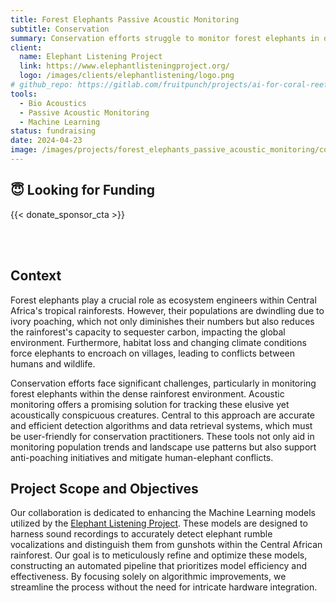 ```yaml
---
title: Forest Elephants Passive Acoustic Monitoring
subtitle: Conservation
summary: Conservation efforts struggle to monitor forest elephants in dense rainforests, with acoustic monitoring providing a promising solution via accurate, user-friendly detection systems that aid in population monitoring and anti-poaching efforts while mitigating human-elephant conflicts.
client: 
  name: Elephant Listening Project
  link: https://www.elephantlisteningproject.org/ 
  logo: /images/clients/elephantlistening/logo.png
# github_repo: https://gitlab.com/fruitpunch/projects/ai-for-coral-reefs-2/supervised-learning/yolov8
tools:
  - Bio Acoustics
  - Passive Acoustic Monitoring
  - Machine Learning
status: fundraising
date: 2024-04-23
image: /images/projects/forest_elephants_passive_acoustic_monitoring/cover.png
---
```


## 😇 Looking for Funding

{{< donate_sponsor_cta >}}

<br/>
<br/>

## Context

Forest elephants play a crucial role as ecosystem
engineers within Central Africa's tropical rainforests.
However, their populations are dwindling due to ivory
poaching, which not only diminishes their numbers but
also reduces the rainforest's capacity to sequester
carbon, impacting the global environment. Furthermore,
habitat loss and changing climate conditions force
elephants to encroach on villages, leading to conflicts
between humans and wildlife.

Conservation efforts face significant challenges,
particularly in monitoring forest elephants within the
dense rainforest environment. Acoustic monitoring offers
a promising solution for tracking these elusive yet
acoustically conspicuous creatures. Central to this
approach are accurate and efficient detection algorithms
and data retrieval systems, which must be user-friendly
for conservation practitioners. These tools not only aid
in monitoring population trends and landscape use
patterns but also support anti-poaching initiatives and
mitigate human-elephant conflicts.

## Project Scope and Objectives

Our collaboration is dedicated to enhancing the Machine Learning models
utilized by the [Elephant Listening
Project](https://www.elephantlisteningproject.org). These models are
designed to harness sound recordings to accurately detect elephant
rumble
vocalizations and distinguish them from gunshots within the Central
African rainforest. Our goal is to meticulously refine and optimize
these models, constructing an automated pipeline that prioritizes model
efficiency and effectiveness. By focusing solely on algorithmic
improvements, we streamline the process without the need for intricate
hardware integration.
